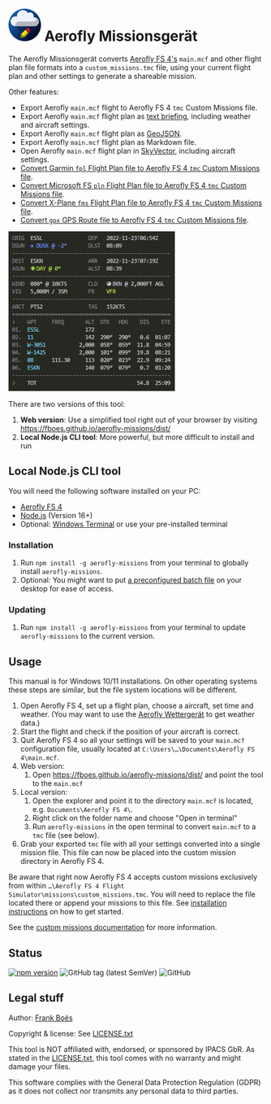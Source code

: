 ![](docs/favicon-64x64.png) Aerofly Missionsgerät
============================================

The Aerofly Missionsgerät converts [Aerofly FS 4's](https://www.aerofly.com/) `main.mcf` and other flight plan file formats into a `custom_missions.tmc` file, using your current flight plan and other settings to generate a shareable mission.

Other features:

* Export Aerofly `main.mcf` flight to Aerofly FS 4 `tmc` Custom Missions file.
* Export Aerofly `main.mcf` flight plan as [text briefing](docs/flightplan.md), including weather and aircraft settings.
* Export Aerofly `main.mcf` flight plan as [GeoJSON](https://geojson.org/).
* Export Aerofly `main.mcf` flight plan as Markdown file.
* Open Aerofly `main.mcf` flight plan in [SkyVector](https://skyvector.com/), including aircraft settings.
* [Convert Garmin `fpl` Flight Plan file to Aerofly FS 4 `tmc` Custom Missions file](docs/importing-flightplans.md).
* [Convert Microsoft FS `pln` Flight Plan file to Aerofly FS 4 `tmc` Custom Missions file](docs/importing-flightplans.md).
* [Convert X-Plane `fms` Flight Plan file to Aerofly FS 4 `tmc` Custom Missions file](docs/importing-flightplans.md).
* [Convert `gpx` GPS Route file to Aerofly FS 4 `tmc` Custom Missions file](docs/importing-flightplans.md).

![Flight plan as text briefing](docs/flightplan.png)

There are two versions of this tool:

1. **Web version**: Use a simplified tool right out of your browser by visiting https://fboes.github.io/aerofly-missions/dist/
2. **Local Node.js CLI tool**: More powerful, but more difficult to install and run

Local Node.js CLI tool
----------------------

You will need the following software installed on your PC:

* [Aerofly FS 4](https://www.aerofly.com/)
* [Node.js](https://nodejs.org/en/) (Version 16+)
* Optional: [Windows Terminal](https://apps.microsoft.com/store/detail/windows-terminal/9N0DX20HK701) or use your pre-installed terminal

### Installation

1. Run `npm install -g aerofly-missions` from your terminal to globally install `aerofly-missions`.
2. Optional: You might want to put [a preconfigured batch file](docs/aerofly-missions.bat) on your desktop for ease of access.

### Updating

1. Run `npm install -g aerofly-missions` from your terminal to update `aerofly-missions` to the current version.

Usage
------------

This manual is for Windows 10/11 installations. On other operating systems these steps are similar, but the file system locations will be different.

1. Open Aerofly FS 4, set up a flight plan, choose a aircraft, set time and weather. (You may want to use the [Aerofly Wettergerät](https://github.com/fboes/aerofly-wettergeraet/) to get weather data.)
1. Start the flight and check if the position of your aircraft is correct.
1. Quit Aerofly FS 4 so all your settings will be saved to your `main.mcf` configuration file, usually located at `C:\Users\…\Documents\Aerofly FS 4\main.mcf`.
1. Web version:
   1. Open https://fboes.github.io/aerofly-missions/dist/ and point the tool to the `main.mcf`
1. Local version:
   1. Open the explorer and point it to the directory `main.mcf` is located, e.g. `Documents\Aerofly FS 4\`.
   1. Right click on the folder name and choose "Open in terminal"
   1. Run `aerofly-missions` in the open terminal to convert `main.mcf` to a `tmc` file (see below).
1. Grab your exported `tmc` file with all your settings converted into a single mission file. This file can now be placed into the custom mission directory in Aerofly FS 4.

Be aware that right now Aerofly FS 4 accepts custom missions exclusively from within `…\Aerofly FS 4 Flight Simulator\missions\custom_missions.tmc`. You will need to replace the file located there or append your missions to this file. See [installation instructions](https://fboes.github.io/aerofly-missions/docs/generic-installation.html) on how to get started.


See the [custom missions documentation](docs/custom-missions.md) for more information.

Status
-------

[![npm version](https://badge.fury.io/js/aerofly-missions.svg)](https://badge.fury.io/js/aerofly-missions)
![GitHub tag (latest SemVer)](https://img.shields.io/github/v/tag/fboes/aerofly-missions.svg?sort=semver)
![GitHub](https://img.shields.io/github/license/fboes/aerofly-missions.svg)

Legal stuff
-----------

Author: [Frank Boës](https://3960.org)

Copyright & license: See [LICENSE.txt](LICENSE.txt)

This tool is NOT affiliated with, endorsed, or sponsored by IPACS GbR. As stated in the [LICENSE.txt](LICENSE.txt), this tool comes with no warranty and might damage your files.

This software complies with the General Data Protection Regulation (GDPR) as it does not collect nor transmits any personal data to third parties.
